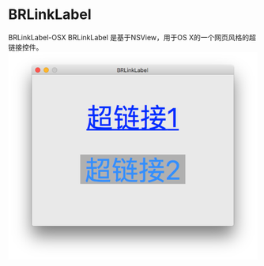 # BRLinkLabel
BRLinkLabel-OSX
BRLinkLabel 是基于NSView，用于OS X的一个网页风格的超链接控件。
![sreenshot](https://github.com/BokkkRottt/BRLinkLabel/blob/master/screenshot.png)

